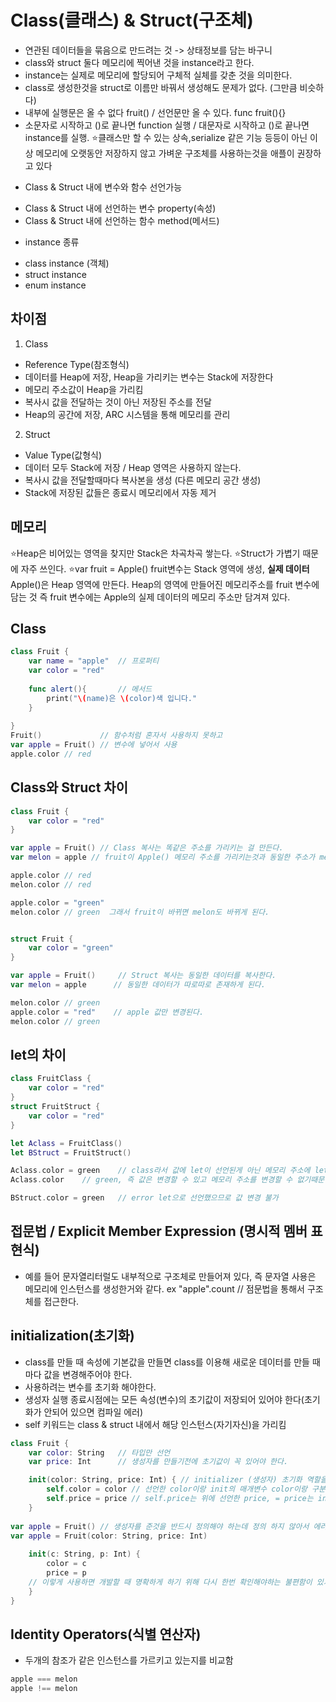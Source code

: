 # Class(클래스) & Struct(구조체)
- 연관된 데이터들을 묶음으로 만드려는 것 -> 상태정보를 담는 바구니
- class와 struct 둘다 메모리에 찍어낸 것을 instance라고 한다.
- instance는 실제로 메모리에 할당되어 구체적 실체를 갖춘 것을 의미한다.
- class로 생성한것을 struct로 이름만 바꿔서 생성해도 문제가 없다. (그만큼 비슷하다)
- 내부에 실행문은 올 수 없다 fruit() / 선언문만 올 수 있다. func fruit(){}
- 소문자로 시작하고 ()로 끝나면 function 실행 / 대문자로 시작하고 ()로 끝나면 instance를 실행.
⭐️클래스만 할 수 있는 상속,serialize 같은 기능 등등이 아닌 이상 메모리에 오랫동안 저장하지 않고 가벼운 구조체를 사용하는것을 애플이 권장하고 있다

* Class & Struct 내에 변수와 함수 선언가능
- Class & Struct 내에 선언하는 변수 property(속성)
- Class & Struct 내에 선언하는 함수 method(메서드)

* instance 종류
- class instance (객체)
- struct instance
- enum instance

## 차이점
1) Class
- Reference Type(참조형식)
- 데이터를 Heap에 저장, Heap을 가리키는 변수는 Stack에 저장한다
- 메모리 주소값이 Heap을 가리킴
- 복사시 값을 전달하는 것이 아닌 저장된 주소를 전달
- Heap의 공간에 저장, ARC 시스템을 통해 메모리를 관리

2) Struct
- Value Type(값형식)
- 데이터 모두 Stack에 저장 / Heap 영역은 사용하지 않는다.
- 복사시 값을 전달할때마다 복사본을 생성 (다른 메모리 공간 생성)
- Stack에 저장된 값들은 종료시 메모리에서 자동 제거

## 메모리
⭐️Heap은 비어있는 영역을 찾지만 Stack은 차곡차곡 쌓는다.
⭐️Struct가 가볍기 때문에 자주 쓰인다.
⭐️var fruit = Apple()
fruit변수는 Stack 영역에 생성, **실제 데이터** Apple()은 Heap 영역에 만든다.
Heap의 영역에 만들어진 메모리주소를 fruit 변수에 담는 것
즉 fruit 변수에는 Apple의 실제 데이터의 메모리 주소만 담겨져 있다.

## Class

```swift
class Fruit {
    var name = "apple"  // 프로퍼티
    var color = "red"
    
    func alert(){       // 메서드
        print("\(name)은 \(color)색 입니다."
    }
    
}
Fruit()             // 함수처럼 혼자서 사용하지 못하고
var apple = Fruit() // 변수에 넣어서 사용
apple.color // red
```

## Class와 Struct 차이
```swift
class Fruit {
    var color = "red"
}

var apple = Fruit() // Class 복사는 똑같은 주소를 가리키는 걸 만든다.
var melon = apple // fruit이 Apple() 메모리 주소를 가리키는것과 동일한 주소가 melon에 대입된다.

apple.color // red
melon.color // red

apple.color = "green"
melon.color // green  그래서 fruit이 바뀌면 melon도 바뀌게 된다.


struct Fruit {
    var color = "green"
}

var apple = Fruit()     // Struct 복사는 동일한 데이터를 복사한다.
var melon = apple      // 동일한 데이터가 따로따로 존재하게 된다.

melon.color // green
apple.color = "red"    // apple 값만 변경된다.
melon.color // green
```
## let의 차이
```swift
class FruitClass {
    var color = "red"
}
struct FruitStruct {
    var color = "red"
}

let Aclass = FruitClass()
let BStruct = FruitStruct()

Aclass.color = green    // class라서 값에 let이 선언된게 아닌 메모리 주소에 let이 선언된거다.
Aclass.color    // green, 즉 값은 변경할 수 있고 메모리 주소를 변경할 수 없기때문에 다른 객체를 가르킬 수 없다. 

BStruct.color = green   // error let으로 선언했으므로 값 변경 불가
```
## 접문법 / Explicit Member Expression (명시적 멤버 표현식) 
- 예를 들어 문자열리터럴도 내부적으로 구조체로 만들어져 있다, 즉 문자열 사용은 메모리에 인스턴스를 생성한거와 같다.
ex "apple".count // 점문법을 통해서 구조체를 접근한다.


## initialization(초기화)
- class를 만들 때 속성에 기본값을 만들면 class를 이용해 새로운 데이터를 만들 때마다 값을 변경해주어야 한다.
- 사용하려는 변수를 초기화 해야한다.
- 생성자 실행 종료시점에는 모든 속성(변수)의 초기값이 저장되어 있어야 한다(초기화가 안되어 있으면 컴파일 에러)
- self 키워드는 class & struct 내에서 해당 인스턴스(자기자신)을 가리킴
```swift
class Fruit {
    var color: String   // 타입만 선언
    var price: Int      // 생성자를 만들기전에 초기값이 꼭 있어야 한다.

    init(color: String, price: Int) { // initializer (생성자) 초기화 역할을 한다.
        self.color = color // 선언한 color이랑 init의 매개변수 color이랑 구분하기 위해 self 사용
        self.price = price // self.price는 위에 선언한 price, = price는 init의 파라미터 price를 말한다.
    }
    
var apple = Fruit() // 생성자를 준것을 반드시 정의해야 하는데 정의 하지 않아서 에러발생.
var apple = Fruit(color: String, price: Int) 
    
    init(c: String, p: Int) {
        color = c
        price = p
    // 이렇게 사용하면 개발할 때 명확하게 하기 위해 다시 한번 확인해야하는 불편함이 있기 때문에 위와같이 self를 사용해서 똑같은 파라미터이름을 준다.
    }
}
```

## Identity Operators(식별 연산자)
- 두개의 참조가 같은 인스턴스를 가르키고 있는지를 비교함
```swift
apple === melon
apple !== melon
```
